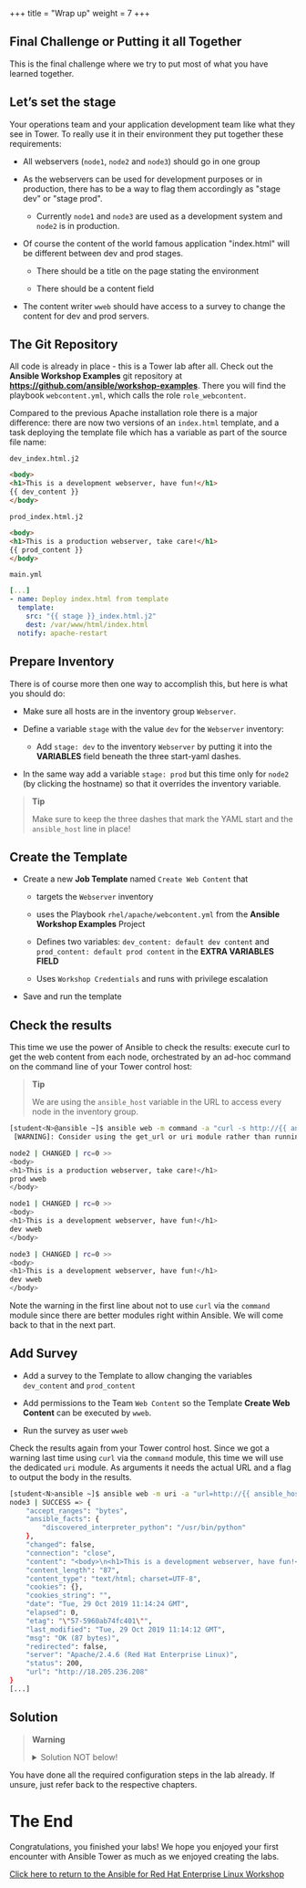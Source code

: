 +++
title = "Wrap up"
weight = 7
+++

## Final Challenge or Putting it all Together

This is the final challenge where we try to put most of what you have learned together.

## Let’s set the stage

Your operations team and your application development team like what they see in Tower. To really use it in their environment they put together these requirements:

- All webservers (`node1`, `node2` and `node3`) should go in one group

- As the webservers can be used for development purposes or in production, there has to be a way to flag them accordingly as "stage dev" or "stage prod".

    - Currently `node1` and `node3` are used as a development system and `node2` is in production.

- Of course the content of the world famous application "index.html" will be different between dev and prod stages.

    - There should be a title on the page stating the environment

    - There should be a content field

- The content writer `wweb` should have access to a survey to change the content for dev and prod servers.

## The Git Repository

All code is already in place - this is a Tower lab after all. Check out the **Ansible Workshop Examples** git repository at **https://github.com/ansible/workshop-examples**. There you will find the playbook `webcontent.yml`, which calls the role `role_webcontent`.

Compared to the previous Apache installation role there is a major difference: there are now two versions of an `index.html` template, and a task deploying the template file which has a variable as part of the source file name:

`dev_index.html.j2`

```html
<body>
<h1>This is a development webserver, have fun!</h1>
{{ dev_content }}
</body>
```

`prod_index.html.j2`

```html
<body>
<h1>This is a production webserver, take care!</h1>
{{ prod_content }}
</body>
```

`main.yml`

```yaml
[...]
- name: Deploy index.html from template
  template:
    src: "{{ stage }}_index.html.j2"
    dest: /var/www/html/index.html
  notify: apache-restart
```

## Prepare Inventory

There is of course more then one way to accomplish this, but here is what you should do:

- Make sure all hosts are in the inventory group `Webserver`.

- Define a variable `stage` with the value `dev` for the `Webserver` inventory:

    - Add `stage: dev` to the inventory `Webserver` by putting it into the **VARIABLES** field beneath the three start-yaml dashes.

- In the same way add a variable `stage: prod` but this time only for `node2` (by clicking the hostname) so that it overrides the inventory variable.

> **Tip**
>
> Make sure to keep the three dashes that mark the YAML start and the `ansible_host` line in place\!

## Create the Template

- Create a new **Job Template** named `Create Web Content` that

    - targets the `Webserver` inventory

    - uses the Playbook `rhel/apache/webcontent.yml` from the **Ansible Workshop Examples** Project

    - Defines two variables: `dev_content: default dev content` and `prod_content: default prod content` in the **EXTRA VARIABLES FIELD**

    - Uses `Workshop Credentials` and runs with privilege escalation

- Save and run the template

## Check the results

This time we use the power of Ansible to check the results: execute curl to get the web content from each node, orchestrated by an ad-hoc command on the command line of your Tower control host:

> **Tip**
>
> We are using the `ansible_host` variable in the URL to access every node in the inventory group.

```bash
[student<N>@ansible ~]$ ansible web -m command -a "curl -s http://{{ ansible_host }}"
 [WARNING]: Consider using the get_url or uri module rather than running 'curl'.  If you need to use command because get_url or uri is insufficient you can add 'warn: false' to this command task or set 'command_warnings=False' in ansible.cfg to get rid of this message.

node2 | CHANGED | rc=0 >>
<body>
<h1>This is a production webserver, take care!</h1>
prod wweb
</body>

node1 | CHANGED | rc=0 >>
<body>
<h1>This is a development webserver, have fun!</h1>
dev wweb
</body>

node3 | CHANGED | rc=0 >>
<body>
<h1>This is a development webserver, have fun!</h1>
dev wweb
</body>
```

Note the warning in the first line about not to use `curl` via the `command` module since there are better modules right within Ansible. We will come back to that in the next part.

## Add Survey

- Add a survey to the Template to allow changing the variables `dev_content` and `prod_content`

- Add permissions to the Team `Web Content` so the Template **Create Web Content** can be executed by `wweb`.

- Run the survey as user `wweb`

Check the results again from your Tower control host. Since we got a warning last time using `curl` via the `command` module, this time we will use the dedicated `uri` module. As arguments it needs the actual URL and a flag to output the body in the results.

```bash
[student<N>ansible ~]$ ansible web -m uri -a "url=http://{{ ansible_host }} return_content=yes"
node3 | SUCCESS => {
    "accept_ranges": "bytes",
    "ansible_facts": {
        "discovered_interpreter_python": "/usr/bin/python"
    },
    "changed": false,
    "connection": "close",
    "content": "<body>\n<h1>This is a development webserver, have fun!</h1>\nwerners dev content\n</body>\n",
    "content_length": "87",
    "content_type": "text/html; charset=UTF-8",
    "cookies": {},
    "cookies_string": "",
    "date": "Tue, 29 Oct 2019 11:14:24 GMT",
    "elapsed": 0,
    "etag": "\"57-5960ab74fc401\"",
    "last_modified": "Tue, 29 Oct 2019 11:14:12 GMT",
    "msg": "OK (87 bytes)",
    "redirected": false,
    "server": "Apache/2.4.6 (Red Hat Enterprise Linux)",
    "status": 200,
    "url": "http://18.205.236.208"
}
[...]
```

## Solution

> **Warning**
>
> <details><summary>Solution NOT below!</summary>
> <p>
> You have to figure this one out yourself!
> </p>
> </details>

You have done all the required configuration steps in the lab already. If unsure, just refer back to the respective chapters.

# The End

Congratulations, you finished your labs\! We hope you enjoyed your first encounter with Ansible Tower as much as we enjoyed creating the labs.

[Click here to return to the Ansible for Red Hat Enterprise Linux Workshop](../)
